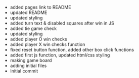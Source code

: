 - added pages link to README
- updated README
- updated styling
- added turn text & disabled squares after win in JS
- added tie game check
- updated styling
- added player O win checks
- added player X win checks function
- fixed reset button function, added other box click functions
- added first js function, updated html/css styling
- making game board
- adding initial files
- Initial commit